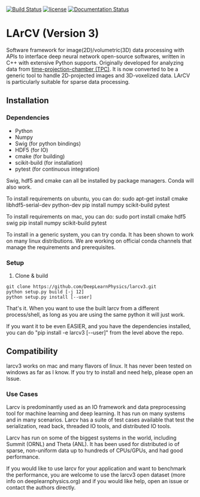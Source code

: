 [![Build Status](https://travis-ci.com/DeepLearnPhysics/larcv3.svg?branch=develop)](https://travis-ci.com/DeepLearnPhysics/larcv3) 
[![license](https://img.shields.io/github/license/mashape/apistatus.svg)](https://raw.githubusercontent.com/DeepLearnPhysics/larcv2/develop/LICENSE) 
[![Documentation Status](https://readthedocs.org/projects/larcv/badge/?version=latest)](https://larcv.readthedocs.io/en/latest/?badge=latest)

# LArCV (Version 3)
Software framework for image(2D)/volumetric(3D) data processing with APIs to interface deep neural network open-source softwares, written in C++ with extensive Python supports.  Originally developed for analyzing data from [time-projection-chamber (TPC)](https://en.wikipedia.org/wiki/Time_projection_chamber). It is now converted to be a generic tool to handle 2D-projected images and 3D-voxelized data. LArCV is particularly suitable for sparse data processing.


## Installation

### Dependencies

* Python
* Numpy
* Swig (for python bindings)
* HDF5 (for IO)
* cmake (for building)
* scikit-build (for installation)
* pytest (for continuous integration)

Swig, hdf5 and cmake can all be installed by package managers.  Conda will also work.

To install requirements on ubuntu, you can do:
sudo apt-get install cmake libhdf5-serial-dev python-dev
pip install numpy scikit-build pytest

To install requirements on mac, you can do:
sudo port install cmake hdf5 swig
pip install numpy scikit-build pytest

To install in a generic system, you can try conda.  It has been shown to work on many linux distributions. We are working on official conda channels that manage the requirements and prerequisites.

### Setup


1. Clone & build
```
git clone https://github.com/DeepLearnPhysics/larcv3.git
python setup.py build [-j 12]
python setup.py install [--user]
```
That's it. When you want to use the built larcv from a different process/shell, as long as you are using the same python it will just work.

If you want it to be even EASIER, and you have the dependencies installed, you can do "pip install -e larcv3 [--user]" from the level above the repo.

<!-- ## Wiki -->

<!-- Checkout the [Wiki](https://github.com/DeepLearnPhysics/larcv3/wiki) for notes on using this code. -->


## Compatibility

larcv3 works on mac and many flavors of linux.  It has never been tested on windows as far as I know.  If you try to install and need help, please open an Issue.

### Use Cases

Larcv is predominantly used as an IO framework and data preprocessing tool for machine learning and deep learning.  It has run on many systems and in many scenarios.  Larcv has a suite of test cases available that test the serialization, read back, threaded IO tools, and distributed IO tools.

Larcv has run on some of the biggest systems in the world, including Summit (ORNL) and Theta (ANL).  It has been used for distributed io of sparse, non-uniform data up to hundreds of CPUs/GPUs, and had good performance.

If you would like to use larcv for your application and want to benchmark the performance, you are welcome to use the larcv3 open dataset (more info on deeplearnphysics.org) and if you would like help, open an issue or contact the authors directly.





